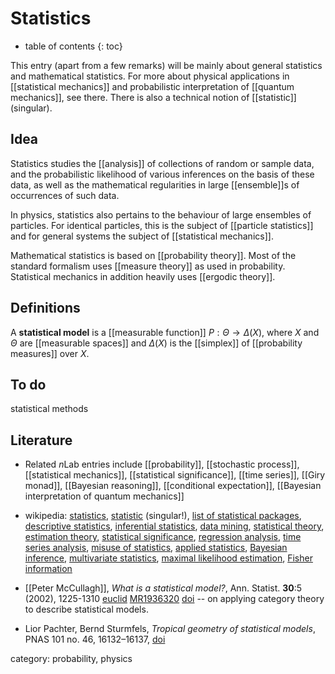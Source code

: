 
# Statistics
* table of contents
{: toc}

This entry (apart from a few remarks) will be mainly about general statistics and mathematical statistics. For more about physical applications in [[statistical mechanics]] and probabilistic interpretation of [[quantum mechanics]], see there. There is also a technical notion of [[statistic]] (singular). 


## Idea

Statistics studies the [[analysis]] of collections of 
random or sample data, and the probabilistic 
likelihood of various inferences
on the basis of these data, as well as the mathematical regularities in large [[ensemble]]s of occurrences of such data.

In physics, statistics also pertains to the behaviour of 
large ensembles of particles. For identical particles, 
this is the subject of [[particle statistics]] and for
general systems the subject of [[statistical mechanics]].

Mathematical statistics is based on [[probability theory]]. 
Most of the standard formalism uses [[measure theory]] as used in probability. Statistical mechanics in addition heavily uses [[ergodic theory]]. 


## Definitions

A __statistical model__ is a [[measurable function]] $P : \Theta \to \Delta(X)$, where $X$ and $\Theta$ are [[measurable spaces]] and $\Delta(X)$ is the [[simplex]] of [[probability measures]] over $X$.


## To do 

statistical methods


## Literature

* Related $n$Lab entries include [[probability]], [[stochastic process]], [[statistical mechanics]], [[statistical significance]], [[time series]], [[Giry monad]], [[Bayesian reasoning]], [[conditional expectation]], [[Bayesian interpretation of quantum mechanics]]

* wikipedia: [statistics](http://en.wikipedia.org/wiki/Statistics), [statistic](http://en.wikipedia.org/wiki/Statistic) (singular!), [list of statistical packages](http://en.wikipedia.org/wiki/List_of_statistical_packages), 
[descriptive statistics](http://en.wikipedia.org/wiki/Descriptive_statistics), [inferential statistics](http://en.wikipedia.org/wiki/Inferential_statistics), [data mining](http://en.wikipedia.org/wiki/Data_mining), [statistical theory](http://en.wikipedia.org/wiki/Statistical_theory), [estimation theory](http://en.wikipedia.org/wiki/Estimation_theory), [statistical significance](http://en.wikipedia.org/wiki/Statistical_significance), [regression analysis](http://en.wikipedia.org/wiki/Regression_analysis), [time series analysis](http://en.wikipedia.org/wiki/Time_series_analysis), [misuse of statistics](http://en.wikipedia.org/wiki/Misuse_of_statistics), [applied statistics](http://en.wikipedia.org/wiki/Applied_statistics), [Bayesian inference](https://en.wikipedia.org/wiki/Bayesian_inference), [multivariate statistics](https://en.wikipedia.org/wiki/Multivariate_statistics), [maximal likelihood estimation](https://en.wikipedia.org/wiki/Maximum_likelihood_estimation), [Fisher information](https://en.wikipedia.org/wiki/Fisher_information)

* [[Peter McCullagh]], _What is a statistical model?_,      Ann. Statist. __30__:5 (2002), 1225-1310 [euclid](http://projecteuclid.org/euclid.aos/1035844977) [MR1936320](http://www.ams.org/mathscinet-getitem?mr=1936320) [doi](http://dx.doi.org/10.1214/aos/1035844977) -- on applying category theory to describe statistical models. 


* Lior Pachter, Bernd Sturmfels, _Tropical geometry of statistical models_, PNAS 101 no. 46,  16132&#8211;16137, [doi](htTP://dx.doi.org/10.1073/pnas.0406010101)



category: probability, physics
